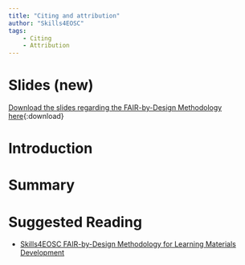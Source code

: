 ```yaml
---
title: "Citing and attribution"
author: "Skills4EOSC"
tags: 
    - Citing
    - Attribution
---
```


# Slides (new)

[Download the slides regarding the FAIR-by-Design Methodology here](https://github.com/FAIR-by-Design-Methodology/IDCC24workshop/raw/main/resources/02%20Skills4EOSC/Skills4EOSC-IDCCworkshop_FAIR-by-Design_Methodology.pptx){:download}


# Introduction



# Summary 



# Suggested Reading

- [Skills4EOSC FAIR-by-Design Methodology for Learning Materials Development](https://zenodo.org/records/8419242)



